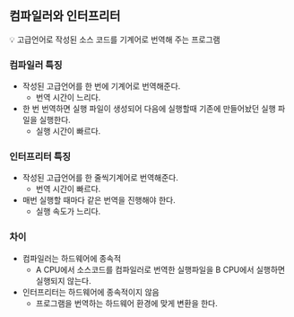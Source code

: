 ## 컴파일러와 인터프리터

<aside>
💡 고급언어로 작성된 소스 코드를 기계어로 번역해 주는 프로그램

</aside>

### 컴파일러 특징

- 작성된 고급언어를 한 번에 기계어로 번역해준다.
    - 번역 시간이 느리다.
- 한 번 번역하면 실행 파일이 생성되어 다음에 실행할때 기존에 만들어놨던 실행 파일을 실행한다.
    - 실행 시간이 빠르다.

### 인터프리터 특징

- 작성된 고급언어를 한 줄씩기계어로 번역해준다.
    - 번역 시간이 빠르다.
- 매번 실행할 때마다 같은 번역을 진행해야 한다.
    - 실행 속도가 느리다.

### 차이

- 컴파일러는 하드웨어에 종속적
    - A CPU에서 소스코드를 컴파일러로 번역한 실행파일을 B CPU에서 실행하면 실행되지 않는다.
- 인터프리터는 하드웨어에 종속적이지 않음
    - 프로그램을 번역하는 하드웨어 환경에 맞게 변환을 한다.

